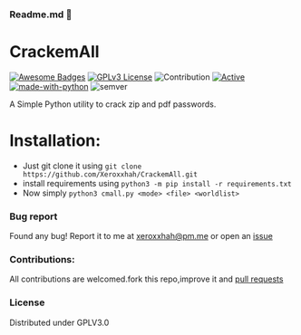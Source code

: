 ### Readme.md 👋
# CrackemAll
[![Awesome Badges](https://img.shields.io/badge/badges-awesome-green.svg)](https://github.com/Justaus3r/Penta)
[![GPLv3 License](https://img.shields.io/badge/License-GPL%20v3-yellow.svg)](https://opensource.org/licenses/)
![Contribution](https://img.shields.io/badge/Contributions-Welcome-<brightgreen>)
[![Active](http://img.shields.io/badge/Status-Active-green.svg)](https://github.com/Justaus3r)
[![made-with-python](https://img.shields.io/badge/Made%20with-Python-1f425f.svg)](https://www.python.org/)
![semver](https://badgen.net/badge/Semantic-Version/0.1.0/purple)

A Simple Python utility to crack zip and pdf passwords.

# Installation:
- Just git clone it using ```git clone https://github.com/Xeroxxhah/CrackemAll.git```
- install requirements using ```python3 -m pip install -r requirements.txt```
- Now simply ```python3 cmall.py <mode> <file> <worldlist> ``` 
### Bug report
Found any bug!
Report it to me at xeroxxhah@pm.me
or open an [issue](https://github.com/Xeroxxhah/CrackemAll/issues)
### Contributions:
All contributions are welcomed.fork this repo,improve it and [pull requests](https://github.com/Xeroxxhah/CrackemAll/pulls)
### License
Distributed under GPLV3.0
